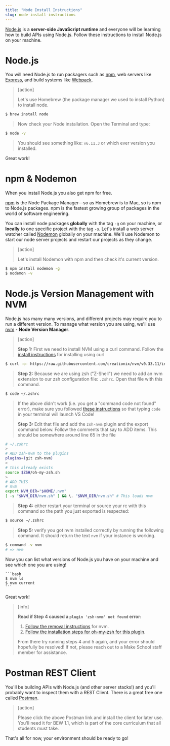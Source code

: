 ```yaml
---
title: "Node Install Instructions"
slug: node-install-instructions
---
```


[Node.js](https://nodejs.org/en/) is a **server-side JavaScript runtime** and everyone will be learning how to build APIs using Node.js. Follow these instructions to install Node.js on your machine.

# Node.js

You will need Node.js to run packagers such as [npm](https://www.npmjs.com/), web servers like [Express](https://expressjs.com/), and build systems like [Webpack](https://webpack.js.org/).

> [action]
>
> Let's use Homebrew (the package manager we used to install Python) to install node.
>
```bash
$ brew install node
```
>
> Now check your Node installation. Open the Terminal and type:
>
```bash
$ node -v
```
>
> You should see something like: `v6.11.3` or which ever version you installed.

Great work!

# npm & Nodemon

When you install Node.js you also get npm for free.

[npm](https://www.npmjs.com/) is the Node Package Manager—so as Homebrew is to Mac, so is npm to Node.js packages. npm is the fastest growing group of packages in the world of software engineering.

You can install node packages **globally** with the tag `-g` on your machine, or **locally** to one specific project with the tag `-s`. Let's install a web server watcher called [Nodemon](https://github.com/remy/nodemon) globally on your machine. We'll use Nodemon to start our node server projects and restart our projects as they change.

> [action]
>
> Let's install Nodemon with npm and then check it's current version.
>
```bash
$ npm install nodemon -g
$ nodemon -v
```

# Node.js Version Management with NVM

Node.js has many many versions, and different projects may require you to run a different version. To manage what version you are using, we'll use [nvm](https://github.com/nvm-sh/nvm/blob/master/README.md) - **Node Version Manager**.

> [action]
>
> **Step 1:** First we need to install NVM using a curl command. Follow the [install instructions](https://github.com/nvm-sh/nvm/blob/master/README.md#install--update-script) for installing using curl
>
```bash
$ curl -o- https://raw.githubusercontent.com/creationix/nvm/v0.33.11/install.sh | bash
```
>
> **Step 2:** Because we are using zsh ("Z-Shell") we need to add an nvm extension to our zsh configuration file: `.zshrc`. Open that file with this command.
>
```bash
$ code ~/.zshrc
```
>
> If the above didn't work (i.e. you get a "command code not found" error), make sure you followed [these instructions](https://code.visualstudio.com/docs/setup/mac#_launching-from-the-command-line) so that typing `code` in your terminal will launch VS Code!
>
> **Step 3:** Edit that file and add the `zsh-nvm` plugin and the export command below. Follow the comments that say to ADD items. This should be somewhere around line 65 in the file
>
```bash
# ~/.zshrc
>
# ADD zsh-nvm to the plugins
plugins=(git zsh-nvm)
>
# this already exists
source $ZSH/oh-my-zsh.sh
>
# ADD THIS
# nvm
export NVM_DIR="$HOME/.nvm"
[ -s "$NVM_DIR/nvm.sh" ] && \. "$NVM_DIR/nvm.sh" # This loads nvm
```
>
> **Step 4:** either restart your terminal or source your rc with this command so the path you just exported is respected:
>
```bash
$ source ~/.zshrc
```
>
> **Step 5:** verify you got nvm installed correctly by running the following command. It should return the text `nvm` if your instance is working.
>
```bash
$ command -v nvm
# => nvm
```

Now you can list what versions of Node.js you have on your machine and see which one you are using!

    ```bash
    $ nvm ls
    $ nvm current
    ```

Great work!

> [info]
>
> **Read if Step 4 caused a `plugin 'zsh-nvm' not found` error:**
>
> 1. [Follow the removal instructions](https://github.com/nvm-sh/nvm/blob/master/README.md#removal) for nvm.
> 1. [Follow the installation steps for oh-my-zsh for this plugin](https://github.com/lukechilds/zsh-nvm#as-an-oh-my-zsh-custom-plugin).
>
> From there try running steps 4 and 5 again, and your error should hopefully be resolved! If not, please reach out to a Make School staff member for assistance.

# Postman REST Client

You'll be building APIs with Node.js (and other server stacks!) and you'll probably want to inspect them with a REST Client. There is a great free one called [Postman](https://www.getpostman.com/).

> [action]
>
> Please click the above Postman link and install the client for later use. You'll need it for BEW 1.1, which is part of the core curriculum that all students must take.


That's all for now, your environment should be ready to go!
